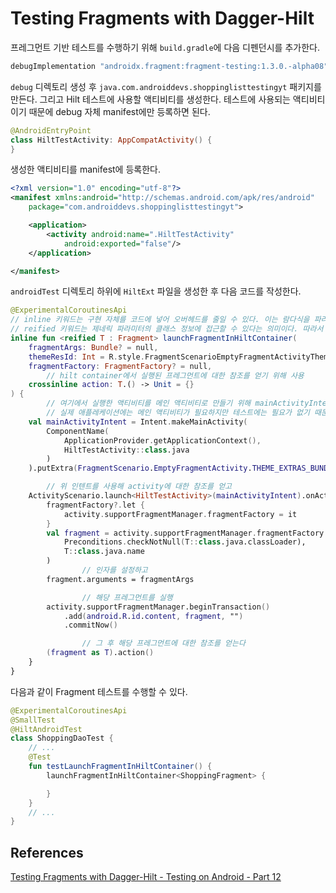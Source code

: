 # Testing Fragments with Dagger-Hilt

프레그먼트 기반 테스트를 수행하기 위해 `build.gradle`에 다음 디펜던시를 추가한다.

```kotlin
debugImplementation "androidx.fragment:fragment-testing:1.3.0.-alpha08"
```

`debug` 디렉토리 생성 후 `java.com.androiddevs.shoppinglisttestingyt` 패키지를 만든다. 그리고 Hilt 테스트에 사용할 액티비티를 생성한다. 테스트에 사용되는 액티비티이기 때문에 debug 자체 manifest에만 등록하면 된다.

```kotlin
@AndroidEntryPoint
class HiltTestActivity: AppCompatActivity() {
}
```

생성한 액티비티를 manifest에 등록한다.

```xml
<?xml version="1.0" encoding="utf-8"?>
<manifest xmlns:android="http://schemas.android.com/apk/res/android"
    package="com.androiddevs.shoppinglisttestingyt">

    <application>
        <activity android:name=".HiltTestActivity"
            android:exported="false"/>
    </application>

</manifest>
```

`androidTest` 디렉토리 하위에 `HiltExt` 파일을 생성한 후 다음 코드를 작성한다.

```kotlin
@ExperimentalCoroutinesApi
// inline 키워드는 구현 자체를 코드에 넣어 오버헤드를 줄일 수 있다. 이는 람다식을 파라미터로 전달할 경우 많이 사용된다.
// reified 키워드는 제네릭 파라미터의 클래스 정보에 접근할 수 있다는 의미이다. 따라서 컴파일 타임에 어떤 타입인지 알 수 있다.
inline fun <reified T : Fragment> launchFragmentInHiltContainer(
    fragmentArgs: Bundle? = null,
    themeResId: Int = R.style.FragmentScenarioEmptyFragmentActivityTheme,
    fragmentFactory: FragmentFactory? = null,
		// hilt container에서 실행된 프레그먼트에 대한 참조를 얻기 위해 사용
    crossinline action: T.() -> Unit = {}
) {
		// 여기에서 실행한 액티비티를 메인 액티비티로 만들기 위해 mainActivityIntent를 정의한다.
		// 실제 애플레케이션에는 메인 액티비티가 필요하지만 테스트에는 필요가 없기 때문이다.
    val mainActivityIntent = Intent.makeMainActivity(
        ComponentName(
            ApplicationProvider.getApplicationContext(),
            HiltTestActivity::class.java
        )
    ).putExtra(FragmentScenario.EmptyFragmentActivity.THEME_EXTRAS_BUNDLE_KEY, themeResId)

		// 위 인텐트를 사용해 activity에 대한 참조를 얻고
    ActivityScenario.launch<HiltTestActivity>(mainActivityIntent).onActivity { activity ->
        fragmentFactory?.let {
            activity.supportFragmentManager.fragmentFactory = it
        }
        val fragment = activity.supportFragmentManager.fragmentFactory.instantiate(
            Preconditions.checkNotNull(T::class.java.classLoader),
            T::class.java.name
        )
				// 인자를 설정하고
        fragment.arguments = fragmentArgs

				// 해당 프레그먼트를 실행
        activity.supportFragmentManager.beginTransaction()
            .add(android.R.id.content, fragment, "")
            .commitNow()

				// 그 후 해당 프레그먼트에 대한 참조를 얻는다
        (fragment as T).action()
    }
}
```

다음과 같이 Fragment 테스트를 수행할 수 있다.

```kotlin
@ExperimentalCoroutinesApi
@SmallTest
@HiltAndroidTest
class ShoppingDaoTest {
    // ...
    @Test
    fun testLaunchFragmentInHiltContainer() {
        launchFragmentInHiltContainer<ShoppingFragment> {

        }
    }
    // ...
}
```

## References

[Testing Fragments with Dagger-Hilt - Testing on Android - Part 12](https://www.youtube.com/watch?v=k4zG93ogWFY&list=PLQkwcJG4YTCSYJ13G4kVIJ10X5zisB2Lq&index=12)